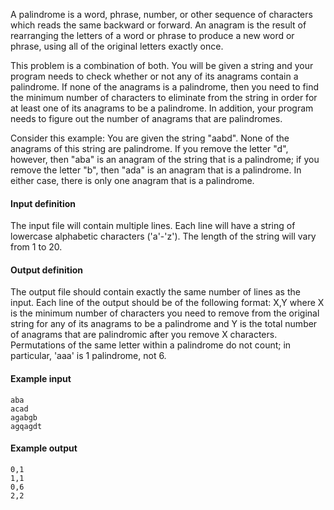 A palindrome is a word, phrase, number, or other sequence of characters which reads the same backward or forward. An anagram is the result of rearranging the letters of a word or phrase to produce a new word or phrase, using all of the original letters exactly once.

This problem is a combination of both. You will be given a string and your program needs to check whether or not any of its anagrams contain a palindrome. If none of the anagrams is a palindrome, then you need to find the minimum number of characters to eliminate from the string in order for at least one of its anagrams to be a palindrome. In addition, your program needs to figure out the number of anagrams that are palindromes.

Consider this example: You are given the string "aabd". None of the anagrams of this string are palindrome. If you remove the letter "d", however, then "aba" is an anagram of the string that is a palindrome; if you remove the letter "b", then "ada" is an anagram that is a palindrome. In either case, there is only one anagram that is a palindrome.

#### Input definition

The input file will contain multiple lines. Each line will have a string of lowercase alphabetic characters ('a'-'z'). The length of the string will vary from 1 to 20.

#### Output definition

The output file should contain exactly the same number of lines as the input. Each line of the output should be of the following format: X,Y where X is the minimum number of characters you need to remove from the original string for any of its anagrams to be a palindrome and Y is the total number of anagrams that are palindromic after you remove X characters. Permutations of the same letter within a palindrome do not count; in particular, 'aaa' is 1 palindrome, not 6.

#### Example input

```
aba
acad
agabgb
agqagdt
```

#### Example output

```
0,1
1,1
0,6
2,2
```